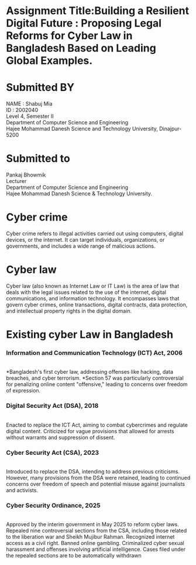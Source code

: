 # 	Assignment Title:Building a Resilient Digital Future : Proposing Legal Reforms for Cyber Law in Bangladesh Based on Leading Global Examples.

# Submitted BY
NAME : Shabuj Mia<br>
ID : 2002040<br>
Level 4, Semester II<br>
Department of Computer Science and Engineering<br>
Hajee Mohammad Danesh Science and Technology University, Dinajpur-5200<br>

# Submitted to
Pankaj Bhowmik<br>
Lecturer<br>
Department of Computer Science and Engineering<br>
Hajee Mohammad Danesh Science & Technology University.<br>

# Cyber crime
Cyber crime refers to illegal activities carried out using computers, digital devices, or the internet. It can target individuals, organizations, or governments, and includes a wide range of malicious actions.
# Cyber law
Cyber law (also known as Internet Law or IT Law) is the area of law that deals with the legal issues related to the use of the internet, digital communications, and information technology. It encompasses laws that govern cyber crimes, online transactions, digital contracts, data protection, and intellectual property rights in the digital domain.
# Existing cyber Law in Bangladesh
<h3>Information and Communication Technology (ICT) Act, 2006</h3><br>
*Bangladesh's first cyber law, addressing offenses like hacking, data breaches, and cyber terrorism.
*Section 57 was particularly controversial for penalizing online content  "offensive," leading to concerns over freedom of expression.
<h3>Digital Security Act (DSA), 2018</h3><br>
Enacted to replace the ICT Act, aiming to combat cybercrimes and regulate digital content.
Criticized for vague provisions that allowed for arrests without warrants and suppression of dissent.
<h3>Cyber Security Act (CSA), 2023</h3><br>
Introduced to replace the DSA, intending to address previous criticisms.
However, many provisions from the DSA were retained, leading to continued concerns over freedom of speech and potential misuse against journalists and activists. 
<h3>Cyber Security Ordinance, 2025</h3><br>
Approved by the interim government in May 2025 to reform cyber laws.
Repealed nine controversial sections from the CSA, including those related to the liberation war and Sheikh Mujibur Rahman.
Recognized internet access as a civil right.
Banned online gambling.
Criminalized cyber sexual harassment and offenses involving artificial intelligence.
Cases filed under the repealed sections are to be automatically withdrawn
